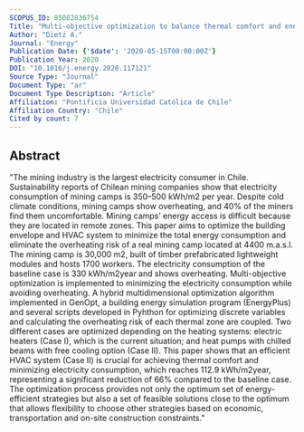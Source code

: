 ```yaml
---
SCOPUS_ID: 85082836754
Title: "Multi-objective optimization to balance thermal comfort and energy use in a mining camp located in the Andes Mountains at high altitude"
Author: "Dietz A."
Journal: "Energy"
Publication Date: {'$date': '2020-05-15T00:00:00Z'}
Publication Year: 2020
DOI: "10.1016/j.energy.2020.117121"
Source Type: "Journal"
Document Type: "ar"
Document Type Description: "Article"
Affiliation: "Pontificia Universidad Católica de Chile"
Affiliation Country: "Chile"
Cited by count: 7
---
```


## Abstract
"The mining industry is the largest electricity consumer in Chile. Sustainability reports of Chilean mining companies show that electricity consumption of mining camps is 350–500 kWh/m2 per year. Despite cold climate conditions, mining camps show overheating, and 40% of the miners find them uncomfortable. Mining camps’ energy access is difficult because they are located in remote zones. This paper aims to optimize the building envelope and HVAC system to minimize the total energy consumption and eliminate the overheating risk of a real mining camp located at 4400 m.a.s.l. The mining camp is 30,000 m2, built of timber prefabricated lightweight modules and hosts 1700 workers. The electricity consumption of the baseline case is 330 kWh/m2year and shows overheating. Multi-objective optimization is implemented to minimizing the electricity consumption while avoiding overheating. A hybrid multidimensional optimization algorithm implemented in GenOpt, a building energy simulation program (EnergyPlus) and several scripts developed in Pyhthon for optimizing discrete variables and calculating the overheating risk of each thermal zone are coupled. Two different cases are optimized depending on the heating systems: electric heaters (Case I), which is the current situation; and heat pumps with chilled beams with free cooling option (Case II). This paper shows that an efficient HVAC system (Case II) is crucial for achieving thermal comfort and minimizing electricity consumption, which reaches 112.9 kWh/m2year, representing a significant reduction of 66% compared to the baseline case. The optimization process provides not only the optimum set of energy-efficient strategies but also a set of feasible solutions close to the optimum that allows flexibility to choose other strategies based on economic, transportation and on-site construction constraints."
